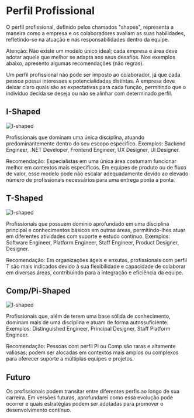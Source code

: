 # Perfil Profissional

O perfil profissional, definido pelos chamados "shapes", representa a maneira como a empresa e os colaboradores avaliam as suas habilidades, refletindo-se na atuação e nas responsabilidades dentro da equipe.

Atenção: Não existe um modelo único ideal; cada empresa e área deve adotar aquele que melhor se adapta aos seus desafios. Nos exemplos abaixo, apresento algumas recomendações (não regras).

Um perfil profissional não pode ser imposto ao colaborador, já que cada pessoa possui interesses e potencialidades distintas. A empresa deve deixar claro quais são as expectativas para cada função, permitindo que o indivíduo decida se deseja ou não se alinhar com determinado perfil.

## I-Shaped

![I-shaped](./assets/careertopologies-shapes-i.png)

Profissionais que dominam uma única disciplina, atuando predominantemente dentro do seu escopo específico.
Exemplos: Backend Engineer, .NET Developer, Frontend Engineer, UX Designer, UI Designer.

Recomendação: Especialistas em uma única área costumam funcionar melhor em contextos mais específicos. Em equipes de produto ou de fluxo de valor, esse modelo pode não escalar adequadamente devido ao elevado número de profissionais necessários para uma entrega ponta a ponta.

## T-Shaped

![I-shaped](./assets/careertopologies-shapes-t.png)

Profissionais que possuem domínio aprofundado em uma disciplina principal e conhecimentos básicos em outras áreas, permitindo-lhes atuar em diferentes atividades com suporte e estudo contínuo.
Exemplos: Software Engineer, Platform Engineer, Staff Engineer, Product Designer, Designer.

Recomendação: Em organizações ágeis e enxutas, profissionais com perfil T são mais indicados devido à sua flexibilidade e capacidade de colaborar em diversas áreas, contribuindo para a integração e eficiência da equipe.

## Comp/Pi-Shaped

![I-shaped](./assets/careertopologies-shapes-pi.png)

Profissionais que, além de terem uma base sólida de conhecimento, dominam mais de uma disciplina e atuam de forma autossuficiente.
Exemplos: Distinguished Engineer, Principal Designer, Staff Platform Engineer.

Recomendação: Pessoas com perfil Pi ou Comp são raras e altamente valiosas; podem ser alocadas em contextos mais amplos ou complexos para oferecer suporte a múltiplas equipes e projetos.

## Futuro

Os profissionais podem transitar entre diferentes perfis ao longo de sua carreira. Em versões futuras, aprofundarei como essa evolução pode ocorrer e quais estratégias podem ser adotadas para promover o desenvolvimento contínuo.
